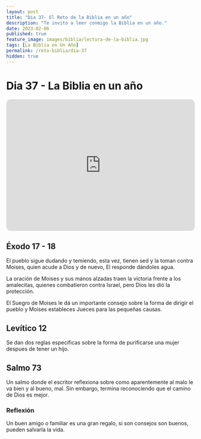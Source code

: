```yaml
---
layout: post
title: "Dia 37- El Reto de la Biblia en un año"
description: "Te invito a leer conmigo la Biblia en un año."
date: 2023-02-06
published: true
feature_image: images/biblia/lectura-de-la-biblia.jpg
tags: [La Biblia en Un Año]
permalink: /reto-biblia/dia-37
hidden: true
---
```


# Dia 37 - La Biblia en un año
<iframe style="border-radius:12px" src="https://open.spotify.com/embed/episode/4eqp3dO7ofxFfdlYmHYn0v?utm_source=generator" width="100%" height="352" frameBorder="0" allowfullscreen="" allow="autoplay; clipboard-write; encrypted-media; fullscreen; picture-in-picture" loading="lazy"></iframe>

## Éxodo 17 - 18
El pueblo sigue dudando y temiendo, esta vez, tienen sed y la toman contra Moises, quien acude a Dios y de nuevo, El responde dándoles agua.

La oración de Moises y sus manos alzadas traen la victoria frente a los amalecitas, quienes combatieron contra Israel, pero Dios les dió la protección.

El Suegro de Moises le dá un importante consejo sobre la forma de dirigir el pueblo y Moises estableces Jueces para las pequeñas causas.

## Levítico 12
Se dan dos reglas especificas sobre la forma de purificarse una mujer despues de tener un hijo.

## Salmo 73
Un salmo donde el escritor reflexiona sobre como aparentemente al malo le va bien y al bueno, mal. Sin embargo, termina reconociendo que el camino de Dios es mejor.

### Reflexión
Un buen amigo o familiar es una gran regalo, si son consejos son buenos, pueden salvarla la vida.






